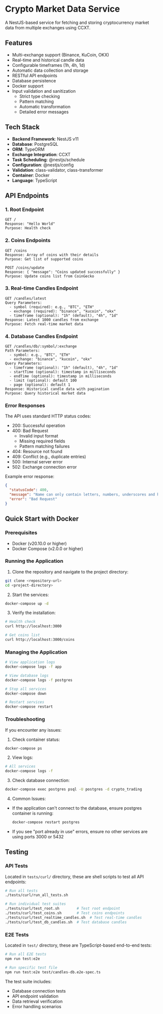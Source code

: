 # Crypto Market Data Service

A NestJS-based service for fetching and storing cryptocurrency market data from multiple exchanges using CCXT.

## Features

- Multi-exchange support (Binance, KuCoin, OKX)
- Real-time and historical candle data
- Configurable timeframes (1h, 4h, 1d)
- Automatic data collection and storage
- RESTful API endpoints
- Database persistence
- Docker support
- Input validation and sanitization
  - Strict type checking
  - Pattern matching
  - Automatic transformation
  - Detailed error messages

## Tech Stack

- **Backend Framework**: NestJS v11
- **Database**: PostgreSQL
- **ORM**: TypeORM
- **Exchange Integration**: CCXT
- **Task Scheduling**: @nestjs/schedule
- **Configuration**: @nestjs/config
- **Validation**: class-validator, class-transformer
- **Container**: Docker
- **Language**: TypeScript

## API Endpoints

### 1. Root Endpoint
```
GET /
Response: "Hello World"
Purpose: Health check
```

### 2. Coins Endpoints
```
GET /coins
Response: Array of coins with their details
Purpose: Get list of supported coins

POST /coins/update
Response: { "message": "Coins updated successfully" }
Purpose: Update coins list from CoinGecko
```

### 3. Real-time Candles Endpoint
```
GET /candles/latest
Query Parameters:
  - symbol (required): e.g., "BTC", "ETH"
  - exchange (required): "binance", "kucoin", "okx"
  - timeframe (optional): "1h" (default), "4h", "1d"
Response: Latest 1000 candles from exchange
Purpose: Fetch real-time market data
```

### 4. Database Candles Endpoint
```
GET /candles/db/:symbol/:exchange
Path Parameters:
  - symbol: e.g., "BTC", "ETH"
  - exchange: "binance", "kucoin", "okx"
Query Parameters:
  - timeframe (optional): "1h" (default), "4h", "1d"
  - startTime (optional): timestamp in milliseconds
  - endTime (optional): timestamp in milliseconds
  - limit (optional): default 100
  - page (optional): default 1
Response: Historical candle data with pagination
Purpose: Query historical market data
```

### Error Responses

The API uses standard HTTP status codes:

- 200: Successful operation
- 400: Bad Request
  - Invalid input format
  - Missing required fields
  - Pattern matching failures
- 404: Resource not found
- 409: Conflict (e.g., duplicate entries)
- 500: Internal server error
- 502: Exchange connection error

Example error response:
```json
{
  "statusCode": 400,
  "message": "Name can only contain letters, numbers, underscores and hyphens",
  "error": "Bad Request"
}
```

## Quick Start with Docker

### Prerequisites
- Docker (v20.10.0 or higher)
- Docker Compose (v2.0.0 or higher)

### Running the Application

1. Clone the repository and navigate to the project directory:
```bash
git clone <repository-url>
cd <project-directory>
```

2. Start the services:
```bash
docker-compose up -d
```

3. Verify the installation:
```bash
# Health check
curl http://localhost:3000

# Get coins list
curl http://localhost:3000/coins
```

### Managing the Application

```bash
# View application logs
docker-compose logs -f app

# View database logs
docker-compose logs -f postgres

# Stop all services
docker-compose down

# Restart services
docker-compose restart
```

### Troubleshooting

If you encounter any issues:

1. Check container status:
```bash
docker-compose ps
```

2. View logs:
```bash
# All services
docker-compose logs -f
```

3. Check database connection:
```bash
docker-compose exec postgres psql -U postgres -d crypto_trading
```

4. Common Issues:
- If the application can't connect to the database, ensure postgres container is running:
  ```bash
  docker-compose restart postgres
  ```
- If you see "port already in use" errors, ensure no other services are using ports 3000 or 5432

## Testing

### API Tests
Located in `tests/curl/` directory, these are shell scripts to test all API endpoints:

```bash
# Run all tests
./tests/curl/run_all_tests.sh

# Run individual test suites
./tests/curl/test_root.sh        # Test root endpoint
./tests/curl/test_coins.sh       # Test coins endpoints
./tests/curl/test_realtime_candles.sh  # Test real-time candles
./tests/curl/test_db_candles.sh  # Test database candles
```

### E2E Tests
Located in `test/` directory, these are TypeScript-based end-to-end tests:

```bash
# Run all E2E tests
npm run test:e2e

# Run specific test file
npm run test:e2e test/candles-db.e2e-spec.ts
```

The test suite includes:
- Database connection tests
- API endpoint validation
- Data retrieval verification
- Error handling scenarios
